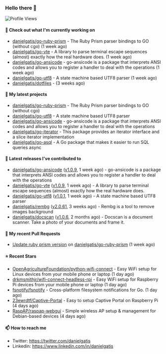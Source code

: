 ### Hello there 👋

![Profile Views](https://komarev.com/ghpvc/?username=danielgatis&label=PROFILE+VIEWS)

#### 👷 Check out what I'm currently working on

- [danielgatis/go-ruby-prism](https://github.com/danielgatis/go-ruby-prism) - The Ruby Prism parser bindings to GO (without cgo) (1 week ago)
- [danielgatis/go-vte](https://github.com/danielgatis/go-vte) - A library to parse terminal escape sequences (almost) exactly how the real hardware does. (1 week ago)
- [danielgatis/go-ansicode](https://github.com/danielgatis/go-ansicode) - go-ansicode is a package that interprets ANSI codes and allows you to register a handler to deal with the operations (1 week ago)
- [danielgatis/go-utf8](https://github.com/danielgatis/go-utf8) - A state machine based UTF8 parser (1 week ago)
- [danielgatis/dotfiles](https://github.com/danielgatis/dotfiles) -  (3 weeks ago)

#### 🌱 My latest projects

- [danielgatis/go-ruby-prism](https://github.com/danielgatis/go-ruby-prism) - The Ruby Prism parser bindings to GO (without cgo)
- [danielgatis/go-utf8](https://github.com/danielgatis/go-utf8) - A state machine based UTF8 parser
- [danielgatis/go-ansicode](https://github.com/danielgatis/go-ansicode) - go-ansicode is a package that interprets ANSI codes and allows you to register a handler to deal with the operations
- [danielgatis/go-iterator](https://github.com/danielgatis/go-iterator) - This package provides an iterator interface and a slice iterator implementation
- [danielgatis/go-asql](https://github.com/danielgatis/go-asql) - A Go package that makes it easier to run SQL queries async

#### 🔭 Latest releases I've contributed to

- [danielgatis/go-ansicode](https://github.com/danielgatis/go-ansicode) ([v1.0.9](https://github.com/danielgatis/go-ansicode/releases/tag/v1.0.9), 1 week ago) - go-ansicode is a package that interprets ANSI codes and allows you to register a handler to deal with the operations
- [danielgatis/go-vte](https://github.com/danielgatis/go-vte) ([v1.0.9](https://github.com/danielgatis/go-vte/releases/tag/v1.0.9), 1 week ago) - A library to parse terminal escape sequences (almost) exactly how the real hardware does.
- [danielgatis/go-utf8](https://github.com/danielgatis/go-utf8) ([v1.0.1](https://github.com/danielgatis/go-utf8/releases/tag/v1.0.1), 1 week ago) - A state machine based UTF8 parser
- [danielgatis/rembg](https://github.com/danielgatis/rembg) ([v2.0.61](https://github.com/danielgatis/rembg/releases/tag/v2.0.61), 3 weeks ago) - Rembg is a tool to remove images background
- [danielgatis/docscan](https://github.com/danielgatis/docscan) ([v1.0.6](https://github.com/danielgatis/docscan/releases/tag/v1.0.6), 2 months ago) - Docscan is a document scanner. Take a photo of your documents and frame it.

#### 🔨 My recent Pull Requests

- [Update ruby prism version](https://github.com/danielgatis/go-ruby-prism/pull/3) on [danielgatis/go-ruby-prism](https://github.com/danielgatis/go-ruby-prism) (1 week ago)

#### ⭐ Recent Stars

- [OpenAgricultureFoundation/python-wifi-connect](https://github.com/OpenAgricultureFoundation/python-wifi-connect) - Easy WiFi setup for Linux devices from your mobile phone or laptop (1 day ago)
- [drkmsmithjr/wifi-connect-headless-rpi](https://github.com/drkmsmithjr/wifi-connect-headless-rpi) - Easy WiFi setup for Raspberry Pi devices from your mobile phone or laptop (1 day ago)
- [fsnotify/fsnotify](https://github.com/fsnotify/fsnotify) - Cross-platform filesystem notifications for Go. (1 day ago)
- [23ewrdtf/Captive-Portal](https://github.com/23ewrdtf/Captive-Portal) - Easy to setup Captive Portal on Raspberry Pi (4 days ago)
- [RaspAP/raspap-webgui](https://github.com/RaspAP/raspap-webgui) - Simple wireless AP setup &amp; management for Debian-based devices (4 days ago)

#### 📫 How to reach me

- Twitter: https://twitter.com/danielgatis
- Linkedin: https://www.linkedin.com/in/danielgatis
